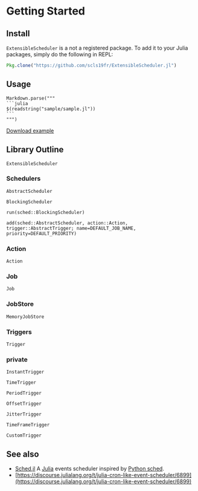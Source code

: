 # Getting Started

## Install

`ExtensibleScheduler` is a not a registered package.
To add it to your Julia packages, simply do the following in REPL:

```julia
Pkg.clone("https://github.com/scls19fr/ExtensibleScheduler.jl")
```

## Usage


````@eval
Markdown.parse("""
```julia
$(readstring("sample/sample.jl"))
```
""")
````
[Download example](sample/sample.jl)


## Library Outline

```@docs
ExtensibleScheduler
```

### Schedulers

```@docs
AbstractScheduler
```

```@docs
BlockingScheduler
```

```@docs
run(sched::BlockingScheduler)
```

```
add(sched::AbstractScheduler, action::Action, trigger::AbstractTrigger; name=DEFAULT_JOB_NAME, priority=DEFAULT_PRIORITY)
```

### Action

```@docs
Action
```

### Job

```@docs
Job
```

### JobStore

```@docs
MemoryJobStore
```

### Triggers

```@docs
Trigger
```

### private
```@docs
InstantTrigger
```

```@docs
TimeTrigger
```

```@docs
PeriodTrigger
```

```@docs
OffsetTrigger
```

```@docs
JitterTrigger
```

```@docs
TimeFrameTrigger
```

```@docs
CustomTrigger
```

## See also
 - [Sched.jl](https://github.com/scls19fr/Sched.jl) A [Julia](https://julialang.org/) events scheduler inspired by [Python sched](https://docs.python.org/3/library/sched.html).
 - [https://discourse.julialang.org/t/julia-cron-like-event-scheduler/6899](https://discourse.julialang.org/t/julia-cron-like-event-scheduler/6899)
